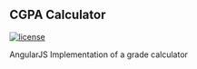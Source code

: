 ## CGPA Calculator

[![license](https://img.shields.io/github/license/BrainMaestro/FCE.svg?style=flat-square)](http://creativecommons.org/licenses/by-nc-nd/3.0/)

AngularJS Implementation of a grade calculator
